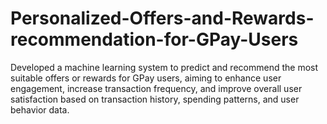 # Personalized-Offers-and-Rewards-recommendation-for-GPay-Users
Developed a machine learning system to predict and recommend the most suitable offers or rewards for GPay users,  aiming to enhance user engagement, increase transaction frequency, and improve overall user satisfaction based on transaction history, spending patterns, and user behavior data.
